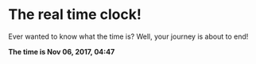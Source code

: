# The real time clock!

Ever wanted to know what the time is? Well, your journey is about to end!

**The time is Nov 06, 2017, 04:47**